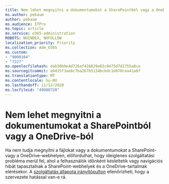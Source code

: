 ```yaml
---
title: Nem lehet megnyitni a dokumentumokat a SharePointból vagy a OneDrive-ból
ms.author: pebaum
author: pebaum
ms.audience: ITPro
ms.topic: article
ms.service: o365-administration
ROBOTS: NOINDEX, NOFOLLOW
localization_priority: Priority
ms.collection: Adm_O365
ms.custom:
- "9000104"
- "7227"
ms.openlocfilehash: dab30b9e4d726af426829e63c8475d7d1755a8ce
ms.sourcegitcommit: a9415f3ae8c7ba267b5134bcbdc1e070cea41a0f
ms.translationtype: MT
ms.contentlocale: hu-HU
ms.lasthandoff: 11/12/2020
ms.locfileid: "49088720"
---
```

# <a name="unable-to-open-documents-from-sharepoint-or-onedrive"></a>Nem lehet megnyitni a dokumentumokat a SharePointból vagy a OneDrive-ból

Ha nem tudja megnyitni a fájlokat vagy a dokumentumokat a SharePoint-vagy a OneDrive-webhelyen, előfordulhat, hogy ideiglenes szolgáltatási probléma merül fel, ahol a felhasználók időnként késleltetik vagy navigációs hibát tapasztalnak a SharePoint-webhelyek és a OneDrive-tartalmak elérésekor. A [szolgáltatás állapota irányítópulton](https://admin.microsoft.com/AdminPortal/Home#/servicehealth) ellenőrizheti, hogy a szervezete hatással van-e rá.
